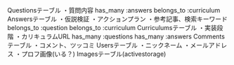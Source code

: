 Questionsテーブル
・質問内容
has_many :answers
belongs_to :curriculum 
Answersテーブル
・仮説検証
・アクションプラン
・参考記事、検索キーワード
belongs_to :question 
belongs_to :curriculum 
Curriculumsテーブル
・実装段階
・カリキュラムURL
has_many :questions 
has_many :answers
Commentsテーブル
・コメント、ツッコミ
Usersテーブル
・ニックネーム
・メールアドレス
・プロフ画像(いる？)
Imagesテーブル(activestorage)
